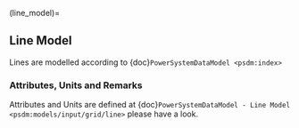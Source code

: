 (line_model)=
## Line Model

Lines are modelled according to {doc}`PowerSystemDataModel <psdm:index>`

### Attributes, Units and Remarks

Attributes and Units are defined at {doc}`PowerSystemDataModel - Line Model <psdm:models/input/grid/line>` please have a look.

